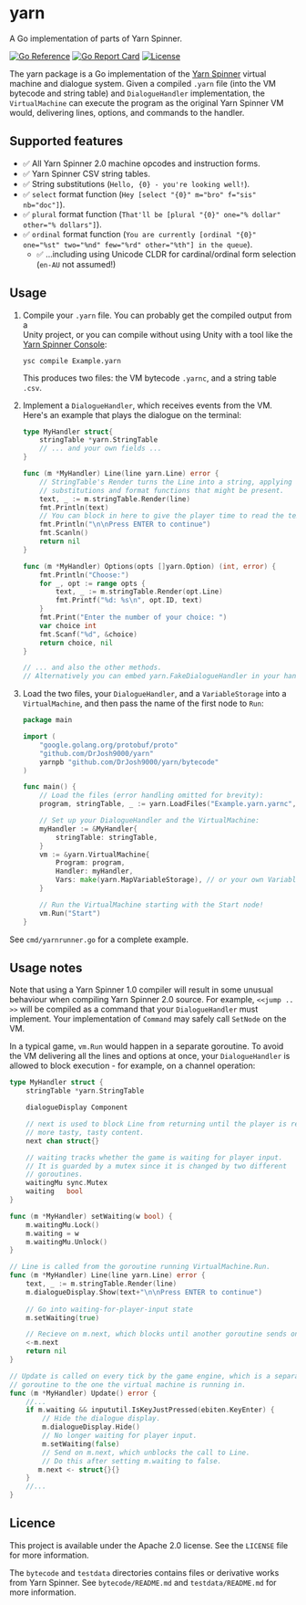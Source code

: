 # yarn

A Go implementation of parts of Yarn Spinner.

[![Go Reference](https://pkg.go.dev/badge/github.com/DrJosh9000/yarn.svg)](https://pkg.go.dev/github.com/DrJosh9000/yarn)
[![Go Report Card](https://goreportcard.com/badge/github.com/DrJosh9000/yarn)](https://goreportcard.com/report/github.com/DrJosh9000/yarn)
[![License](https://img.shields.io/badge/License-Apache%202.0-blue.svg)](https://github.com/DrJosh9000/yarn/blob/main/LICENSE)

The yarn package is a Go implementation of the
[Yarn Spinner](https://github.com/YarnSpinnerTool/YarnSpinner) virtual machine
and dialogue system. Given a compiled `.yarn` file (into the VM bytecode and
string table) and `DialogueHandler` implementation, the `VirtualMachine`
can execute the program as the original Yarn Spinner VM would, delivering lines,
options, and commands to the handler.

## Supported features

* ✅ All Yarn Spinner 2.0 machine opcodes and instruction forms.
* ✅ Yarn Spinner CSV string tables.
* ✅ String substitutions (`Hello, {0} - you're looking well!`).
* ✅ `select` format function (`Hey [select "{0}" m="bro" f="sis" nb="doc"]`).
* ✅ `plural` format function (`That'll be [plural "{0}" one="% dollar" other="% dollars"]`).
* ✅ `ordinal` format function (`You are currently [ordinal "{0}" one="%st" two="%nd" few="%rd" other="%th"] in the queue`).
  * ✅ ...including using Unicode CLDR for cardinal/ordinal form selection (`en-AU` not assumed!)

## Usage

1. Compile your `.yarn` file. You can probably get the compiled output from a  
   Unity project, or you can compile without using Unity with a tool like the
   [Yarn Spinner Console](https://github.com/YarnSpinnerTool/YarnSpinner-Console):

   ```shell
   ysc compile Example.yarn
   ```

   This produces two files: the VM bytecode `.yarnc`, and a string table
   `.csv`.

2. Implement a `DialogueHandler`, which receives events from the VM. Here's an
   example that plays the dialogue on the terminal:

   ```go
   type MyHandler struct{
       stringTable *yarn.StringTable
       // ... and your own fields ...
   }

   func (m *MyHandler) Line(line yarn.Line) error {
       // StringTable's Render turns the Line into a string, applying all the
       // substitutions and format functions that might be present.
       text, _ := m.stringTable.Render(line)
       fmt.Println(text)
       // You can block in here to give the player time to read the text.
       fmt.Println("\n\nPress ENTER to continue")
       fmt.Scanln()
       return nil
   }

   func (m *MyHandler) Options(opts []yarn.Option) (int, error) {
       fmt.Println("Choose:")
       for _, opt := range opts {
           text, _ := m.stringTable.Render(opt.Line)
           fmt.Printf("%d: %s\n", opt.ID, text)
       }
       fmt.Print("Enter the number of your choice: ")
       var choice int
       fmt.Scanf("%d", &choice)
       return choice, nil
   }

   // ... and also the other methods. 
   // Alternatively you can embed yarn.FakeDialogueHandler in your handler.
   ```

3. Load the two files, your `DialogueHandler`, and a `VariableStorage` into a
   `VirtualMachine`, and then pass the name of the first node to `Run`:

   ```go
   package main
   
   import (
       "google.golang.org/protobuf/proto"
       "github.com/DrJosh9000/yarn"
       yarnpb "github.com/DrJosh9000/yarn/bytecode"
   )
   
   func main() {
       // Load the files (error handling omitted for brevity):
       program, stringTable, _ := yarn.LoadFiles("Example.yarn.yarnc", "Example.yarn.csv", "en-AU")

       // Set up your DialogueHandler and the VirtualMachine:
       myHandler := &MyHandler{
           stringTable: stringTable,
       }
       vm := &yarn.VirtualMachine{
           Program: program,
           Handler: myHandler,
           Vars: make(yarn.MapVariableStorage), // or your own VariableStorage implementation
       }

       // Run the VirtualMachine starting with the Start node!
       vm.Run("Start")
   }
   ```

See `cmd/yarnrunner.go` for a complete example.

## Usage notes

Note that using a Yarn Spinner 1.0 compiler will result in some unusual
behaviour when compiling Yarn Spinner 2.0 source. For example, `<<jump .. >>`
will be compiled as a command that your `DialogueHandler` must implement.
Your implementation of `Command` may safely call `SetNode` on the VM.

In a typical game, `vm.Run` would happen in a separate goroutine. To avoid the
VM delivering all the lines and options at once, your `DialogueHandler` is
allowed to block execution - for example, on a channel operation:

```go
type MyHandler struct {
    stringTable *yarn.StringTable

    dialogueDisplay Component

    // next is used to block Line from returning until the player is ready for
    // more tasty, tasty content.
    next chan struct{}

    // waiting tracks whether the game is waiting for player input.
    // It is guarded by a mutex since it is changed by two different
    // goroutines.
    waitingMu sync.Mutex
    waiting   bool
}

func (m *MyHandler) setWaiting(w bool) {
    m.waitingMu.Lock()
    m.waiting = w
    m.waitingMu.Unlock()
}

// Line is called from the goroutine running VirtualMachine.Run.
func (m *MyHandler) Line(line yarn.Line) error {
    text, _ := m.stringTable.Render(line)
    m.dialogueDisplay.Show(text+"\n\nPress ENTER to continue")
    
    // Go into waiting-for-player-input state
    m.setWaiting(true)

    // Recieve on m.next, which blocks until another goroutine sends on it.
    <-m.next
    return nil
}

// Update is called on every tick by the game engine, which is a separate
// goroutine to the one the virtual machine is running in.
func (m *MyHandler) Update() error {
    //...
    if m.waiting && inpututil.IsKeyJustPressed(ebiten.KeyEnter) {
        // Hide the dialogue display.
        m.dialogueDisplay.Hide()
        // No longer waiting for player input.
        m.setWaiting(false)
        // Send on m.next, which unblocks the call to Line.
        // Do this after setting m.waiting to false.
       m.next <- struct{}{}
    }
    //...
}
```

## Licence

This project is available under the Apache 2.0 license. See the `LICENSE` file
for more information.

The `bytecode` and `testdata` directories contains files or derivative works
from Yarn Spinner. See `bytecode/README.md` and `testdata/README.md` for more
information.
